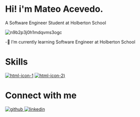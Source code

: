 Hi! i'm Mateo Acevedo.
=============

A Software Engineer Student at Holberton School


![n9b2p3j0h1mdqvms3ogc](https://user-images.githubusercontent.com/98199846/179628983-a1986ceb-aa01-4bd5-b0fa-38263235b5a6.gif)

-🌱 I’m currently learning Software Engineer at Holberton School

Skills
=============
[![html-icon-1](https://user-images.githubusercontent.com/98199846/179632051-6324168e-658c-4729-a209-38630f948b04.png)](https://github.com/TEOACEVEDO/holbertonschool-AirBnB_clone/search?l=html)
[![html-icon-2](https://user-images.githubusercontent.com/98199846/199088417-b6f7462e-6c8c-4bcf-a5c2-4cd5b797dc1f.jpg))](https://github.com/TEOACEVEDO/holbertonschool-AirBnB_clone/search?l=html)


Connect with me 
=============
[![github](https://user-images.githubusercontent.com/98199846/179635382-37cfad37-cd30-4a7d-b4b6-2736c722c817.png)
](https://github.com/TEOACEVEDO)
[![linkedin](https://user-images.githubusercontent.com/98199846/179634910-6d04b439-b783-45fe-a258-ecc594e95512.png)
](https://www.linkedin.com/in/mateo-acevedo-v%C3%A9lez-b59833231/)



